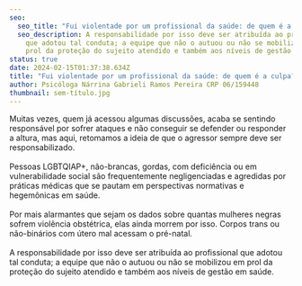 ```yaml
---
seo:
  seo_title: "Fui violentade por um profissional da saúde: de quem é a culpa?"
  seo_description: A responsabilidade por isso deve ser atribuída ao profissional
    que adotou tal conduta; a equipe que não o autuou ou não se mobilizou em
    prol da proteção do sujeito atendido e também aos níveis de gestão em saúde.
status: true
date: 2024-02-15T01:37:38.634Z
title: "Fui violentade por um profissional da saúde: de quem é a culpa?"
author: Psicóloga Nárrina Gabrieli Ramos Pereira CRP 06/159448
thumbnail: sem-título.jpg
---
```

<!--StartFragment-->

Muitas vezes, quem já acessou algumas discussões, acaba se sentindo responsável por sofrer ataques e não conseguir se defender ou responder a altura, mas aqui, retomamos a ideia de que o agressor sempre deve ser responsabilizado.\
\
Pessoas LGBTQIAP+, não-brancas, gordas, com deficiência ou em vulnerabilidade social são frequentemente negligenciadas e agredidas por práticas médicas que se pautam em perspectivas normativas e hegemônicas em saúde.\
\
Por mais alarmantes que sejam os dados sobre quantas mulheres negras sofrem violência obstétrica, elas ainda morrem por isso. Corpos trans ou não-binários com útero mal acessam o pré-natal.\
\
A responsabilidade por isso deve ser atribuída ao profissional que adotou tal conduta; a equipe que não o autuou ou não se mobilizou em prol da proteção do sujeito atendido e também aos níveis de gestão em saúde.

<!--EndFragment-->